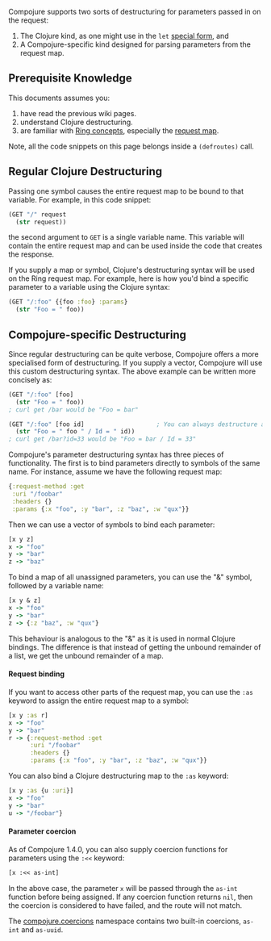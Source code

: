Compojure supports two sorts of destructuring for parameters passed in on the request:

 1. The Clojure kind, as one might use in the `let` [special form](http://clojure.org/special_forms), and
 2. A Compojure-specific kind designed for parsing parameters from the request map.


## Prerequisite Knowledge

This documents assumes you:

1. have read the previous wiki pages.
1. understand Clojure destructuring.
1. are familiar with [Ring concepts](https://github.com/ring-clojure/ring/wiki/Concepts), especially the [request map](https://github.com/ring-clojure/ring/wiki/Concepts#requests).

Note, all the code snippets on this page belongs inside a `(defroutes)` call.


## Regular Clojure Destructuring

Passing one symbol causes the entire request map to be bound to that variable.  For example, in this code snippet:

```clojure
(GET "/" request
  (str request))
```

the second argument to `GET` is a single variable name.  This variable will contain the entire request map and can be used inside the code that creates the response.

If you supply a map or symbol, Clojure's destructuring syntax will be used on the Ring request map. For example, here is how you'd bind a specific parameter to a variable using the Clojure syntax:

```clojure
(GET "/:foo" {{foo :foo} :params}
  (str "Foo = " foo))
```


## Compojure-specific Destructuring

Since regular destructuring can be quite verbose, Compojure offers a more specialised form of destructuring. If you supply a vector, Compojure will use this custom destructuring syntax. The above example can be written more concisely as:

```clojure
(GET "/:foo" [foo]
  (str "Foo = " foo))
; curl get /bar would be "Foo = bar"

(GET "/:foo" [foo id]                    ; You can always destructure and use query parameter in the same way
  (str "Foo = " foo " / Id = " id))   
; curl get /bar?id=33 would be "Foo = bar / Id = 33"
```

Compojure's parameter destructuring syntax has three pieces of functionality. The first is to bind parameters directly to symbols of the same name. For instance, assume we have the following request map:

```clojure
{:request-method :get
 :uri "/foobar"
 :headers {}
 :params {:x "foo", :y "bar", :z "baz", :w "qux"}}
```

Then we can use a vector of symbols to bind each parameter:

```clojure
[x y z]
x -> "foo"
y -> "bar"
z -> "baz"
```

To bind a map of all unassigned parameters, you can use the "&" symbol, followed by a variable name:

```clojure
[x y & z]
x -> "foo"
y -> "bar"
z -> {:z "baz", :w "qux"}
```

This behaviour is analogous to the "&" as it is used in normal Clojure bindings. The difference is that instead of getting the unbound remainder of a list, we get the unbound remainder of a map.

#### Request binding

If you want to access other parts of the request map, you can use the `:as` keyword to assign the entire request map to a symbol:

```clojure
[x y :as r]
x -> "foo"
y -> "bar"
r -> {:request-method :get
      :uri "/foobar"
      :headers {}
      :params {:x "foo", :y "bar", :z "baz", :w "qux"}}
```

You can also bind a Clojure destructuring map to the `:as` keyword:

```clojure
[x y :as {u :uri}]
x -> "foo"
y -> "bar"
u -> "/foobar"}
```

#### Parameter coercion

As of Compojure 1.4.0, you can also supply coercion functions for parameters using the `:<<` keyword:

```clojure
[x :<< as-int]
```

In the above case, the parameter `x` will be passed through the `as-int` function before being assigned. If any coercion function returns `nil`, then the coercion is considered to have failed, and the route will not match.

The [compojure.coercions](https://weavejester.github.io/compojure/compojure.coercions.html) namespace contains two built-in coercions, `as-int` and `as-uuid`.
